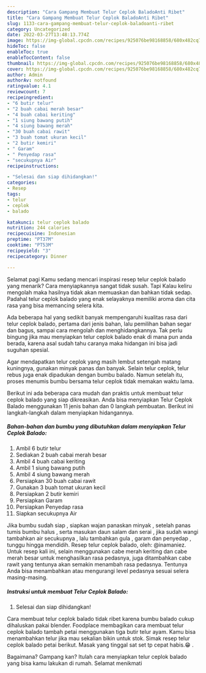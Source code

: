 ```yaml
---
description: "Cara Gampang Membuat Telur Ceplok BaladoAnti Ribet"
title: "Cara Gampang Membuat Telur Ceplok BaladoAnti Ribet"
slug: 1133-cara-gampang-membuat-telur-ceplok-baladoanti-ribet
category: Uncategorized
date: 2022-03-27T13:48:13.774Z
image: https://img-global.cpcdn.com/recipes/925076be98168858/680x482cq70/telur-ceplok-balado-foto-resep-utama.jpg
hideToc: false
enableToc: true
enableTocContent: false
thumbnail: https://img-global.cpcdn.com/recipes/925076be98168858/680x482cq70/telur-ceplok-balado-foto-resep-utama.jpg
cover: https://img-global.cpcdn.com/recipes/925076be98168858/680x482cq70/telur-ceplok-balado-foto-resep-utama.jpg
author: Admin
authorAv: notfound
ratingvalue: 4.1
reviewcount: 7
recipeingredient:
- "6 butir telur"
- "2 buah cabai merah besar"
- "4 buah cabai keriting"
- "1 siung bawang putih"
- "4 siung bawang merah"
- "30 buah cabai rawit"
- "3 buah tomat ukuran kecil"
- "2 butir kemiri"
- " Garam"
- " Penyedap rasa"
- "secukupnya Air"
recipeinstructions:

- "Selesai dan siap dihidangkan!"
categories:
- Resep
tags:
- telur
- ceplok
- balado

katakunci: telur ceplok balado 
nutrition: 244 calories
recipecuisine: Indonesian
preptime: "PT37M"
cooktime: "PT53M"
recipeyield: "3"
recipecategory: Dinner

---
```



Selamat pagi Kamu sedang mencari inspirasi resep telur ceplok balado yang menarik? Cara menyiapkannya sangat tidak susah. Tapi Kalau keliru mengolah maka hasilnya tidak akan memuaskan dan bahkan tidak sedap. Padahal telur ceplok balado yang enak selayaknya memiliki aroma dan cita rasa yang bisa memancing selera kita.


Ada beberapa hal yang sedikit banyak mempengaruhi kualitas rasa dari telur ceplok balado, pertama dari jenis bahan, lalu pemilihan bahan segar dan bagus, sampai cara mengolah dan menghidangkannya. Tak perlu bingung jika mau menyiapkan telur ceplok balado enak di mana pun anda berada, karena asal sudah tahu caranya maka hidangan ini bisa jadi suguhan spesial.

Agar mendapatkan telur ceplok yang masih lembut setengah matang kuningnya, gunakan minyak panas dan banyak. Selain telur ceplok, telur rebus juga enak dipadukan dengan bumbu balado. Namun setelah itu, proses menumis bumbu bersama telur ceplok tidak memakan waktu lama.


Berikut ini ada beberapa cara mudah dan praktis untuk membuat telur ceplok balado yang siap dikreasikan. Anda bisa menyiapkan Telur Ceplok Balado menggunakan 11 jenis bahan dan 0 langkah pembuatan. Berikut ini langkah-langkah dalam menyiapkan hidangannya.

<!--inarticleads1-->

##### Bahan-bahan dan bumbu yang dibutuhkan dalam menyiapkan Telur Ceplok Balado:

1. Ambil 6 butir telur
1. Sediakan 2 buah cabai merah besar
1. Ambil 4 buah cabai keriting
1. Ambil 1 siung bawang putih
1. Ambil 4 siung bawang merah
1. Persiapkan 30 buah cabai rawit
1. Gunakan 3 buah tomat ukuran kecil
1. Persiapkan 2 butir kemiri
1. Persiapkan  Garam
1. Persiapkan  Penyedap rasa
1. Siapkan secukupnya Air


Jika bumbu sudah siap , siapkan wajan panaskan minyak , setelah panas tumis bumbu halus , serta masukan daun salam dan serai , jika sudah wangi tambahkan air secukupnya , lalu tambahkan gula , garam dan penyedap , tunggu hingga mendidih. Resep telur ceplok balado, oleh: @inamaniez. Untuk resep kali ini, selain menggunakan cabe merah keriting dan cabe merah besar untuk menghasilkan rasa pedasnya, juga ditambahkan cabe rawit yang tentunya akan semakin menambah rasa pedasnya. Tentunya Anda bisa menambahkan atau mengurangi level pedasnya sesuai selera masing-masing. 

<!--inarticleads2-->

##### Instruksi untuk membuat Telur Ceplok Balado:


1. Selesai dan siap dihidangkan!

Cara membuat telur ceplok balado tidak ribet karena bumbu balado cukup dihaluskan pakai blender. Foodplace membagikan cara membuat telur ceplok balado tambah petai menggunakan tiga butir telur ayam. Kamu bisa menambahkan telur jika mau sekalian bikin untuk stok. Simak resep telur ceplok balado petai berikut. Masak yang tinggal sat set tp cepat habis.😁 . 

Bagaimana? Gampang kan? Itulah cara menyiapkan telur ceplok balado yang bisa kamu lakukan di rumah. Selamat menikmati
